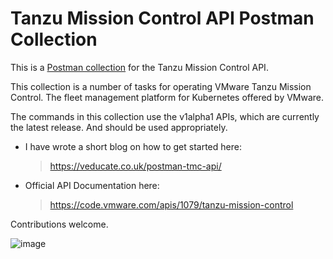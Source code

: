 # Tanzu Mission Control API Postman Collection
This is a [Postman collection](https://www.postman.com/) for the Tanzu Mission Control API.

This collection is a number of tasks for operating VMware Tanzu Mission Control. The fleet management platform for Kubernetes offered by VMware.

The commands in this collection use the v1alpha1 APIs, which are currently the latest release. And should be used appropriately.

* I have wrote a short blog on how to get started here:
  > https://veducate.co.uk/postman-tmc-api/ 

* Official API Documentation here:

  > https://code.vmware.com/apis/1079/tanzu-mission-control

Contributions welcome.

![image](https://user-images.githubusercontent.com/22192242/123399257-4ee24c00-d59c-11eb-8c0e-b37806127fe6.png)
